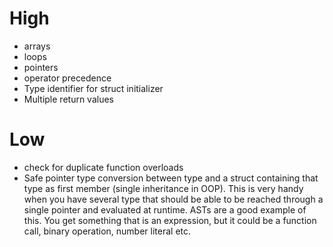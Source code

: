 # High
 * arrays
 * loops
 * pointers
 * operator precedence
 * Type identifier for struct initializer
 * Multiple return values

# Low
 * check for duplicate function overloads
 * Safe pointer type conversion between type and a struct containing that type as first member (single inheritance in OOP). This is very handy when you have several type that should be able to be reached through a single pointer and evaluated at runtime. ASTs are a good example of this. You get something that is an expression, but it could be a function call, binary operation, number literal etc.